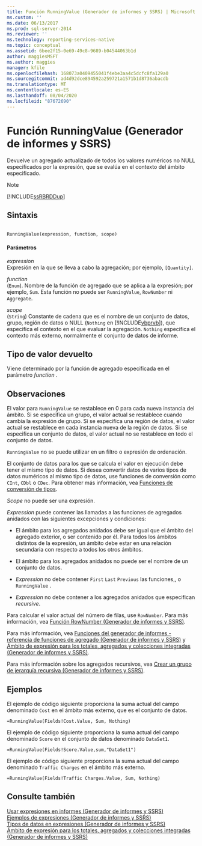 ```yaml
---
title: Función RunningValue (Generador de informes y SSRS) | Microsoft Docs
ms.custom: ''
ms.date: 06/13/2017
ms.prod: sql-server-2014
ms.reviewer: ''
ms.technology: reporting-services-native
ms.topic: conceptual
ms.assetid: 6bee2f15-0e69-49c8-9689-b04544063b1d
author: maggiesMSFT
ms.author: maggies
manager: kfile
ms.openlocfilehash: 168073a0409455041f4ebe3aa4c5dcfc8fa129a0
ms.sourcegitcommit: ad4d92dce894592a259721a1571b1d8736abacdb
ms.translationtype: MT
ms.contentlocale: es-ES
ms.lasthandoff: 08/04/2020
ms.locfileid: "87672690"
---
```

# <a name="runningvalue-function-report-builder-and-ssrs"></a>Función RunningValue (Generador de informes y SSRS)
  Devuelve un agregado actualizado de todos los valores numéricos no NULL especificados por la expresión, que se evalúa en el contexto del ámbito especificado.  
  
> [!NOTE]  
>  [!INCLUDE[ssRBRDDup](../../includes/ssrbrddup-md.md)]  
  
## <a name="syntax"></a>Sintaxis  
  
```  
  
RunningValue(expression, function, scope)  
```  
  
#### <a name="parameters"></a>Parámetros  
 *expression*  
 Expresión en la que se lleva a cabo la agregación; por ejemplo, `[Quantity]`.  
  
 *function*  
 (`Enum`). Nombre de la función de agregado que se aplica a la expresión; por ejemplo, `Sum`. Esta función no puede ser `RunningValue`, `RowNumber` ni `Aggregate`.  
  
 *scope*  
 (`String`) Constante de cadena que es el nombre de un conjunto de datos, grupo, región de datos o NULL (`Nothing` en [!INCLUDE[vbprvb](../../includes/vbprvb-md.md)]), que especifica el contexto en el que evaluar la agregación. `Nothing` especifica el contexto más externo, normalmente el conjunto de datos de informe.  
  
## <a name="return-type"></a>Tipo de valor devuelto  
 Viene determinado por la función de agregado especificada en el parámetro *function* .  
  
## <a name="remarks"></a>Observaciones  
 El valor para `RunningValue` se restablece en 0 para cada nueva instancia del ámbito. Si se especifica un grupo, el valor actual se restablece cuando cambia la expresión de grupo. Si se especifica una región de datos, el valor actual se restablece en cada instancia nueva de la región de datos. Si se especifica un conjunto de datos, el valor actual no se restablece en todo el conjunto de datos.  
  
 `RunningValue` no se puede utilizar en un filtro o expresión de ordenación.  
  
 El conjunto de datos para los que se calcula el valor en ejecución debe tener el mismo tipo de datos. Si desea convertir datos de varios tipos de datos numéricos al mismo tipo de datos, use funciones de conversión como `CInt`, `CDbl` o `CDec`. Para obtener más información, vea [Funciones de conversión de tipos](https://go.microsoft.com/fwlink/?LinkId=96142).  
  
 *Scope* no puede ser una expresión.  
  
 *Expression* puede contener las llamadas a las funciones de agregados anidados con las siguientes excepciones y condiciones:  
  
-   El ámbito para los agregados anidados debe ser igual que el ámbito del agregado exterior, o ser contenido por él. Para todos los ámbitos distintos de la expresión, un ámbito debe estar en una relación secundaria con respecto a todos los otros ámbitos.  
  
-   El ámbito para los agregados anidados no puede ser el nombre de un conjunto de datos.  
  
-   *Expression* no debe contener `First` `Last` `Previous` las funciones,, o `RunningValue` .  
  
-   *Expression* no debe contener a los agregados anidados que especifican *recursive*.  
  
 Para calcular el valor actual del número de filas, use `RowNumber`. Para más información, vea [Función RowNumber &#40;Generador de informes y SSRS&#41;](report-builder-functions-rownumber-function.md).  
  
 Para más información, vea [Funciones del generador de informes - referencia de funciones de agregado &#40;Generador de informes y SSRS&#41;](report-builder-functions-aggregate-functions-reference.md) y [Ámbito de expresión para los totales, agregados y colecciones integradas &#40;Generador de informes y SSRS&#41;](expression-scope-for-totals-aggregates-and-built-in-collections.md).  
  
 Para más información sobre los agregados recursivos, vea [Crear un grupo de jerarquía recursiva &#40;Generador de informes y SSRS&#41;](creating-recursive-hierarchy-groups-report-builder-and-ssrs.md).  
  
## <a name="examples"></a>Ejemplos  
 El ejemplo de código siguiente proporciona la suma actual del campo denominado `Cost` en el ámbito más externo, que es el conjunto de datos.  
  
```  
=RunningValue(Fields!Cost.Value, Sum, Nothing)  
```  
  
 El ejemplo de código siguiente proporciona la suma actual del campo denominado `Score` en el conjunto de datos denominado `DataSet1`.  
  
```  
=RunningValue(Fields!Score.Value,sum,"DataSet1")  
```  
  
 El ejemplo de código siguiente proporciona la suma actual del campo denominado `Traffic Charges` en el ámbito más externo.  
  
```  
=RunningValue(Fields!Traffic Charges.Value, Sum, Nothing)  
```  
  
## <a name="see-also"></a>Consulte también  
 [Usar expresiones en informes &#40;Generador de informes y SSRS&#41;](expression-uses-in-reports-report-builder-and-ssrs.md)   
 [Ejemplos de expresiones &#40;Generador de informes y SSRS&#41;](expression-examples-report-builder-and-ssrs.md)   
 [Tipos de datos en expresiones &#40;Generador de informes y SSRS&#41;](expressions-report-builder-and-ssrs.md)   
 [Ámbito de expresión para los totales, agregados y colecciones integradas &#40;Generador de informes y SSRS&#41;](expression-scope-for-totals-aggregates-and-built-in-collections.md)  
  
  
